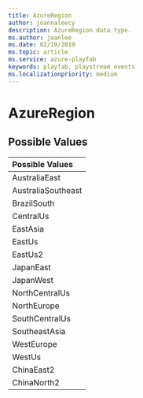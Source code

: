 ```yaml
---
title: AzureRegion
author: joannaleecy
description: AzureRegion data type.
ms.author: joanlee
ms.date: 02/19/2019
ms.topic: article
ms.service: azure-playfab
keywords: playfab, playstream events
ms.localizationpriority: medium
---
```


# AzureRegion

## Possible Values

|Possible Values|
| :--------------------|
|AustraliaEast|
|AustraliaSoutheast|
|BrazilSouth|
|CentralUs|
|EastAsia|
|EastUs|
|EastUs2|
|JapanEast|
|JapanWest|
|NorthCentralUs|
|NorthEurope|
|SouthCentralUs|
|SoutheastAsia|
|WestEurope|
|WestUs|
|ChinaEast2|
|ChinaNorth2|
